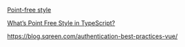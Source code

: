 [Point-free style](https://medium.com/dailyjs/functional-js-7-point-free-style-b21a1416ac6a)

[What’s Point Free Style in TypeScript?](https://itnext.io/whats-point-free-style-in-typescript-39337000c8cb#:~:text=What%20is%20Point%20Free,the%20same%20in%20JavaScript%2FES6.)

https://blog.sqreen.com/authentication-best-practices-vue/
